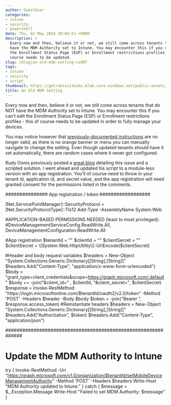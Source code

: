 ```yaml
---
author: GuestUser
categories:
- intune
- security
- powershell
date: Thu, 02 May 2024 20:04:51 +0000
description: >
  Every now and then, believe it or not, we still come across tenants that do NOT
  have the MDM Authority set to Intune. You may encounter this if you can’t edit
  the Enrollment Status Page (ESP) or Enrollment restrictions profiles - this of
  course needs to be updated.
slug: /blog/an-old-mdm-setting-rudRT
tags:
- intune
- security
- script
thumbnail: https://getrubixsitecms.blob.core.windows.net/public-assets/content/v1/logo512.png
title: An Old MDM Setting
---
```


Every now and then, believe it or not, we still come across tenants that do NOT have the MDM Authority set to Intune. You may encounter this if you can’t edit the Enrollment Status Page (ESP) or Enrollment restrictions profiles - this of course needs to be updated in order to fully manage your devices.

You may notice however that [previously-documented instructions](https://learn.microsoft.com/en-us/mem/intune/fundamentals/mdm-authority-set) are no longer valid, as there is no orange banner or menu you can manually navigate to change the setting. Even though updated tenants should have it set automatically, there are random cases where it never got configured.

Rudy Ooms previously posted a [great blog](https://call4cloud.nl/2021/01/intune-battle-of-the-mdm-authority/) detailing this issue and a scripted solution. I went ahead and updated his script to a module-less version with an app registration. You’ll of course need to throw in your tenant id, application id, and secret value, and the app registration will need granted consent for the permissions listed in the comments.

###############  App registration / token  ##################

\[Net.ServicePointManager\]::SecurityProtocol = \[Net.SecurityProtocolType\]::Tls12
Add-Type -AssemblyName System.Web

#APPLICATION-BASED PERMISSIONS NEEDED (least to most privileged):
#DeviceManagementServiceConfig.ReadWrite.All, DeviceManagementConfiguration.ReadWrite.All

#App registration
$tenantId = ""
$clientId = ""
$clientSecret = ""
$clientSecret = \[System.Web.HttpUtility\]::UrlEncode($clientSecret)

#Header and body request variables
$headers = New-Object "System.Collections.Generic.Dictionary\[\[String\],\[String\]\]"
$headers.Add("Content-Type", "application/x-www-form-urlencoded")
$body = "grant\_type=client\_credentials&scope=https://graph.microsoft.com/.default"
$body += -join("&client\_id=" , $clientId, "&client\_secret=", $clientSecret)
$response = Invoke-RestMethod "https://login.microsoftonline.com/$tenantId/oauth2/v2.0/token" -Method 'POST' -Headers $header -Body $body
$token = -join("Bearer ", $response.access\_token)
#Reinstantiate headers
$headers = New-Object "System.Collections.Generic.Dictionary\[\[String\],\[String\]\]"
$headers.Add("Authorization", $token)
$headers.Add("Content-Type", "application/json")

##############################################################

# Update the MDM Authority to Intune

try 
{
    Invoke-RestMethod -Uri "https://graph.microsoft.com/v1.0/organization/$tenantId/setMobileDeviceManagementAuthority" -Method 'POST' -Headers $headers
    Write-Host "MDM Authority updated to Intune."
}
catch 
{
    $message = $\_.Exception.Message
    Write-Host "Failed to set MDM Authority: $message"
}